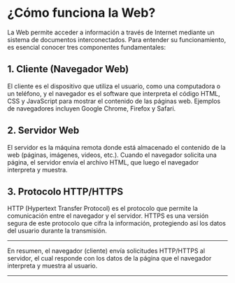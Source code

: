 # ¿Cómo funciona la Web?

La Web permite acceder a información a través de Internet mediante un sistema de documentos interconectados. Para entender su funcionamiento, es esencial conocer tres componentes fundamentales:

## 1. Cliente (Navegador Web)
El cliente es el dispositivo que utiliza el usuario, como una computadora o un teléfono, y el navegador es el software que interpreta el código HTML, CSS y JavaScript para mostrar el contenido de las páginas web. Ejemplos de navegadores incluyen Google Chrome, Firefox y Safari.

## 2. Servidor Web
El servidor es la máquina remota donde está almacenado el contenido de la web (páginas, imágenes, videos, etc.). Cuando el navegador solicita una página, el servidor envía el archivo HTML, que luego el navegador interpreta y muestra.

## 3. Protocolo HTTP/HTTPS
HTTP (Hypertext Transfer Protocol) es el protocolo que permite la comunicación entre el navegador y el servidor. HTTPS es una versión segura de este protocolo que cifra la información, protegiendo así los datos del usuario durante la transmisión.

---

En resumen, el navegador (cliente) envía solicitudes HTTP/HTTPS al servidor, el cual responde con los datos de la página que el navegador interpreta y muestra al usuario.

---